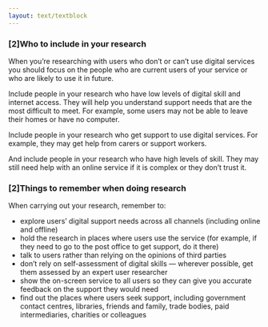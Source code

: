 ```yaml
---
layout: text/textblock
---
```

### [2]Who to include in your research
When you’re researching with users who don’t or can’t use digital services you should focus on the people who are current users of your service or who are likely to use it in future.

Include people in your research who have low levels of digital skill and internet access. They will help you understand support needs that are the most difficult to meet. For example, some users may not be able to leave their homes or have no computer.

Include people in your research who get support to use digital services. For example, they may get help from carers or support workers.

And include people in your research who have high levels of skill. They may still need help with an online service if it is complex or they don’t trust it.

### [2]Things to remember when doing research
When carrying out your research, remember to:
- explore users’ digital support needs across all channels (including online and offline)
- hold the research in places where users use the service (for example, if they need to go to the post office to get support, do it there)
- talk to users rather than relying on the opinions of third parties
- don’t rely on self-assessment of digital skills — wherever possible, get them assessed by an expert user researcher
- show the on-screen service to all users so they can give you accurate feedback on the support they would need
- find out the places where users seek support, including government contact centres, libraries, friends and family, trade bodies, paid intermediaries, charities or colleagues
